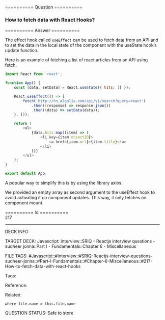 ========== Question ==========  

### How to fetch data with React Hooks?  

========== Answer ==========  

The effect hook called `useEffect` can be used to fetch data from an API and to set the data in the local state of the component with the useState hook’s update function.

Here is an example of fetching a list of react articles from an API using fetch.

```javascript
import React from 'react';

function App() {
    const [data, setData] = React.useState({ hits: [] });

    React.useEffect(() => {
        fetch('http://hn.algolia.com/api/v1/search?query=react')
            .then((response) => response.json())
            .then((data) => setData(data));
    }, []);

    return (
        <ul>
            {data.hits.map((item) => (
                <li key={item.objectID}>
                    <a href={item.url}>{item.title}</a>
                </li>
            ))}
        </ul>
    );
}

export default App;
```

A popular way to simplify this is by using the library axios.

We provided an empty array as second argument to the useEffect hook to avoid activating it on component updates. This way, it only fetches on component mount.

========== Id ==========  
217

---

DECK INFO

TARGET DECK: Javascript::Interview::SRIQ - Reactjs interview questions - sudheer jonna::Part I - Fundamentals::Chapter 8 - Miscellaneous

FILE TAGS: #Javascript::#Interview::#SRIQ-Reactjs-interview-questions-sudheer-jonna::#Part-I-Fundamentals::#Chapter-8-Miscellaneous::#217-How-to-fetch-data-with-react-hooks

Tags:

Reference:

Related:

```dataview
where file.name = this.file.name
```

QUESTION STATUS: Safe to store
